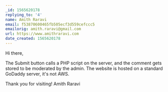 ```yaml
---
_id: 1565620178
replying_to: '4'
name: Amith Raravi
email: f53870600465fb505ecf3d559cefccc5
emailorig: amith.raravi@gmail.com
url: https://www.amithraravi.com
date_created: 1565620178
---
```


Hi there,

The Submit button calls a PHP script on the server, and the comment gets stored to be moderated by the admin. The website is hosted on a standard GoDaddy server, it's not AWS.

Thank you for visiting!
Amith Raravi